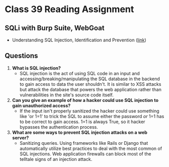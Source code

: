 # Class 39 Reading Assignment

## SQLi with Burp Suite, WebGoat
- Understanding SQL Injection, Identification and Prevention ([link](https://www.varonis.com/blog/sql-injection-identification-and-prevention-part-1/))

## Questions

1. **What is SQL injection?**
    - SQL injection is the act of using SQL code in an input and accessing/breaking/manipulating the SQL database in the backend to gain access to data the user shouldn't. It is similar to XSS attacks but attack the database that powers the web application rather than vulnerabilities in the site's source code itself.
2. **Can you give an example of how a hacker could use SQL injection to gain unauthorized access?**
    - If the input isn't properly sanitized the hacker could use something like 'or 1=1' to trick the SQL to assume either the password *or* 1=1 has to be correct to gain access. 1=1 is always True, so it hacker bypasses the authentication process. 
3. **What are some ways to prevent SQL injection attacks on a web server?**
    - Sanitizing queries. Using frameworks like Rails or Django that automatically utilize best practices to deal with the most common of SQL injections. Web application firewalls can block most of the telltale signs of an injection attack. 
